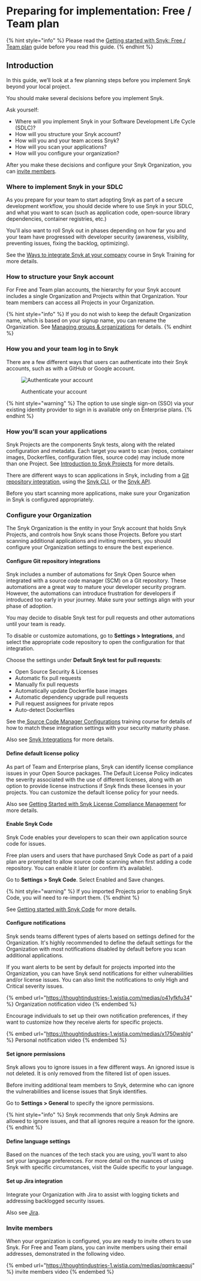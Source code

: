# Preparing for implementation: Free / Team plan

{% hint style="info" %}
Please read the [Getting started with Snyk: Free / Team plan](getting-started-with-snyk-free-team-plan.md) guide before you read this guide.
{% endhint %}

## Introduction

In this guide, we’ll look at a few planning steps before you implement Snyk beyond your local project.&#x20;

You should make several decisions before you implement Snyk.&#x20;

Ask yourself:

* Where will you implement Snyk in your Software Development Life Cycle (SDLC)?
* How will you structure your Snyk account?
* How will you and your team access Snyk?
* How will you scan your applications?
* How will you configure your organization?

After you make these decisions and configure your Snyk Organization, you can [invite members](preparing-for-implementation-free-team-plan.md#invite-members).

### Where to implement Snyk in your SDLC

As you prepare for your team to start adopting Snyk as part of a secure development workflow, you should decide where to use Snyk in your SDLC, and what you want to scan (such as application code, open-source library dependencies, container registries, etc.)

You'll also want to roll Snyk out in phases depending on how far you and your team have progressed with developer security (awareness, visibility, preventing issues, fixing the backlog, optimizing).&#x20;

See the [Ways to integrate Snyk at your company](https://training.snyk.io/courses/ways-to-use-snyk) course in Snyk Training for more details.

### How to structure your Snyk account

For Free and Team plan accounts, the hierarchy for your Snyk account includes a single Organization and Projects within that Organization. Your team members can access all Projects in your Organization.

{% hint style="info" %}
If you do not wish to keep the default Organization name, which is based on your signup name, you can rename the Organization. See [Managing groups & organizations](../user-and-group-management/managing-groups-and-organizations/) for details.
{% endhint %}

### How you and your team log in to Snyk

There are a few different ways that users can authenticate into their Snyk accounts, such as with a GitHub or Google account.&#x20;

<figure><img src="https://lh4.googleusercontent.com/snMHeJzIlnECB82n6BUAr0ssYW9iIfNdDNzvgSqqNOVOjr84x6C0CSijMuXefU5HXEzT1AVaKU-KjccG2s0qvoIdzbvcYUSvEfUIZf9o5X_fjswdW56YYujMEX6A0Jdl_OzwYsWgRyyIdVDq8qVV3lM" alt="Authenticate your account"><figcaption><p>Authenticate your account</p></figcaption></figure>

{% hint style="warning" %}
The option to use single sign-on (SSO) via your existing identity provider to sign in is available only on Enterprise plans.
{% endhint %}

### How you’ll scan your applications

Snyk Projects are the components Snyk tests, along with the related configuration and metadata. Each target you want to scan (repos, container images, Dockerfiles, configuration files, source code) may include more than one Project. See [Introduction to Snyk Projects](../products/snyk-code/deployment-options/snyk-code-local-engine/introduction.md) for more details.

There are different ways to scan applications in Snyk, including from a [Git repository integration](../getting-started/walkthrough-code-repository-projects/), using the [Snyk CLI](../snyk-cli/), or the [Snyk API](../snyk-api/).&#x20;

Before you start scanning more applications, make sure your Organization in Snyk is configured appropriately.

### Configure your Organization

The Snyk Organization is the entity in your Snyk account that holds Snyk Projects, and controls how Snyk scans those Projects. Before you start scanning additional applications and inviting members, you should configure your Organization settings to ensure the best experience.

#### Configure Git repository integrations

Snyk includes a number of automations for Snyk Open Source when integrated with a source code manager (SCM) on a Git repository. These automations are a great way to mature your developer security program. However, the automations can introduce frustration for developers if introduced too early in your journey. Make sure your settings align with your phase of adoption.

You may decide to disable Snyk test for pull requests and other automations until your team is ready.&#x20;

To disable or customize automations, go to **Settings > Integrations**, and select the appropriate code repository to open the configuration for that integration.&#x20;

Choose the settings under **Default Snyk test for pull requests**:

* Open Source Security & Licenses
* Automatic fix pull requests
* Manually fix pull requests
* Automatically update Dockerfile base images
* Automatic dependency upgrade pull requests
* Pull request assignees for private repos
* Auto-detect Dockerfiles

See the[ Source Code Manager Configurations](https://training.snyk.io/courses/source-code-manager-configurations?query=Source%20code) training course for details of how to match these integration settings with your security maturity phase.

Also see [Snyk Integrations](https://docs.snyk.io/integrations) for more details.

#### Define default license policy

As part of Team and Enterprise plans, Snyk can identify license compliance issues in your Open Source packages. The Default License Policy indicates the severity associated with the use of different licenses, along with an option to provide license instructions if Snyk finds these licenses in your projects. You can customize the default license policy for your needs.

Also see [Getting Started with Snyk License Compliance Management](https://docs.snyk.io/products/snyk-open-source/licenses/getting-started-snyk-licensing-compliance) for more details.

#### Enable Snyk Code

Snyk Code enables your developers to scan their own application source code for issues.&#x20;

Free plan users and users that have purchased Snyk Code as part of a paid plan are prompted to allow source code scanning when first adding a code repository. You can enable it later (or confirm it’s available).

Go to **Settings > Snyk Code**. Select Enabled and Save changes.

{% hint style="warning" %}
If you imported Projects prior to enabling Snyk Code, you will need to re-import them.
{% endhint %}

See [Getting started with Snyk Code](https://docs.snyk.io/products/snyk-code/getting-started-with-snyk-code) for more details.

#### Configure notifications

Snyk sends teams different types of alerts based on settings defined for the Organization. It's highly recommended to define the default settings for the Organization with most notifications disabled by default before you scan additional applications.&#x20;

If you want alerts to be sent by default for projects imported into the Organization, you can have Snyk send notifications for either vulnerabilities and/or license issues. You can also limit the notifications to only High and Critical severity issues.

{% embed url="https://thoughtindustries-1.wistia.com/medias/o41yfkfu34" %}
Organization notification video
{% endembed %}

Encourage individuals to set up their own notification preferences, if they want to customize how they receive alerts for specific projects.

{% embed url="https://thoughtindustries-1.wistia.com/medias/x1750wshlg" %}
Personal notification video
{% endembed %}

#### Set ignore permissions

Snyk allows you to ignore issues in a few different ways. An ignored issue is not deleted. It is only removed from the filtered list of open issues.

Before inviting additional team members to Snyk, determine who can ignore the vulnerabilities and license issues that Snyk identifies.&#x20;

Go to **Settings > General** to specify the ignore permissions.

{% hint style="info" %}
Snyk recommends that only Snyk Admins are allowed to ignore issues, and that all ignores require a reason for the ignore.
{% endhint %}

#### Define language settings

Based on the nuances of the tech stack you are using, you'll want to also set your language preferences. For more detail on the nuances of using Snyk with specific circumstances, visit the Guide specific to your language.

#### Set up Jira integration

Integrate your Organization with Jira to assist with logging tickets and addressing backlogged security issues.&#x20;

Also see [Jira](https://docs.snyk.io/integrations/notifications-ticketing-system-integrations/jira).

### Invite members

When your organization is configured, you are ready to invite others to use Snyk. For Free and Team plans, you can invite members using their email addresses, demonstrated in the following video.

{% embed url="https://thoughtindustries-1.wistia.com/medias/qqmkcaequj" %}
invite members video
{% endembed %}
